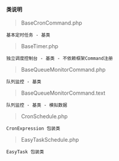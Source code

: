 #### 类说明

>BaseCronCommand.php
~~~~
基本定时任务 - 基类
~~~~

>BaseTimer.php
~~~~
独立调度控制台 - 基类 - 不依赖框架Command注册
~~~~

>BaseQueueMonitorCommand.php
~~~~
队列监控 - 基类
~~~~

>BaseQueueMonitorCommand.text
~~~~
队列监控 - 基类 - 模拟数据
~~~~

>CronSchedule.php
~~~~
CronExpression 包装类
~~~~

>EasyTaskSchedule.php
~~~~
EasyTask 包装类
~~~~